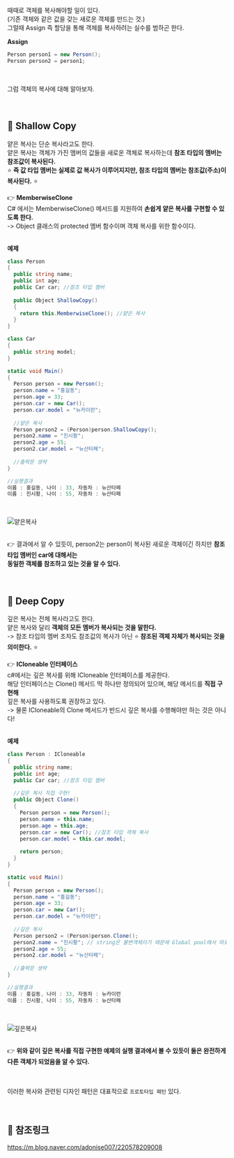때때로 객체를 복사해야할 일이 있다.<br>
(기존 객체와 같은 값을 갖는 새로운 객체를 만드는 것.)<br>
그럴때 Assign 즉 할당을 통해 객체를 복사하려는 실수를 범하곤 한다.<br>

**Assign**<br>
```c#
Person person1 = new Person();
Person person2 = person1;
```
<br>

그럼 객체의 복사에 대해 알아보자.<br>
<br>
<br>

## 🔔 Shallow Copy
얕은 복사는 단순 복사라고도 한다.<br>
얕은 복사는 객체가 가진 멤버의 값들을 새로운 객체로 복사하는데 **참조 타입의 멤버는 참조값이 복사된다.**<br>
⭐ **즉 값 타입 멤버는 실제로 값 복사가 이루어지지만, 참조 타입의 멤버는 참조값(주소)이 복사된다.** ⭐<br>

👉 **MemberwiseClone**<br>
C# 에서는 MemberwiseClone() 메서드를 지원하여 **손쉽게 얕은 복사를 구현할 수 있도록 한다.**<br>
-> Object 클래스의 protected 멤버 함수이며 객체 복사를 위한 함수이다.<br>
<br>

**예제**<br>
```c#
class Person
{
  public string name;
  public int age;
  public Car car; //참조 타입 멤버
  
  public Object ShallowCopy()
  {
    return this.MemberwiseClone(); //얕은 복사
  }
}

class Car
{
  public string model;
}

static void Main()
{
  Person person = new Person();
  person.name = "홍길동";
  person.age = 33;
  person.car = new Car();
  person.car.model = "뉴카이런";
  
  //얕은 복사
  Person person2 = (Person)person.ShallowCopy();
  person2.name = "진시황";
  person2.age = 55;
  person2.car.model = "뉴산타페";
  
  //출력문 생략
}

//실행결과
이름 : 홍길동, 나이 : 33, 자동차 : 뉴산타페
이름 : 진시황, 나이 : 55, 자동차 : 뉴산타페
```
<br>

![얕은복사](https://user-images.githubusercontent.com/43705434/130348069-6e435d4e-621c-492c-ac4b-bf82159306b4.PNG)<br>
<br>

👉 결과에서 알 수 있듯이, person2는 person이 복사된 새로운 객체이긴 하지만 **참조 타입 멤버인 car에 대해서는<br>
동일한 객체를 참조하고 있는 것을 알 수 있다.**<br>
<br>
<br>

## 🔔 Deep Copy
깊은 복사는 전체 복사라고도 한다.<br>
얕은 복사와 달리 **객체의 모든 멤버가 복사되는 것을 말한다.**<br>
-> 참조 타입의 멤버 조차도 참조값의 복사가 아닌 ⭐ **참조된 객체 자체가 복사되는 것을 의미한다.** ⭐<br>

👉 **ICloneable 인터페이스**<br>
c#에서는 깊은 복사를 위해 ICloneable 인터페이스를 제공한다.<br>
해당 인터페이스는 Clone() 메서드 딱 하나만 정의되어 있으며, 해당 메서드를 **직접 구현해**<br>
깊은 복사를 사용하도록 권장하고 있다.<br>
-> 물론 ICloneable의 Clone 메서드가 반드시 깊은 복사를 수행해야만 하는 것은 아니다!<br>
<br>

**예제**<br>
```c#
class Person : ICloneable
{
  public string name;
  public int age;
  public Car car; //참조 타입 멤버
  
  //깊은 복사 직접 구현!
  public Object Clone()
  {
    Person person = new Person();
    person.name = this.name;
    person.age = this.age;
    person.car = new Car(); //참조 타입 객체 복사
    person.car.model = this.car.model;
    
    return person;
  }
}

static void Main()
{
  Person person = new Person();
  person.name = "홍길동";
  person.age = 33;
  person.car = new Car();
  person.car.model = "뉴카이런";
  
  //깊은 복사
  Person person2 = (Person)person.Clone();
  person2.name = "진시황"; // string은 불변객체이기 때문에 Global pool에서 따로 관리함. 고로 둘 다 진시황이되지 않는다.
  person2.age = 55;
  person2.car.model = "뉴산타페";
  
  //출력문 생략
}

//실행결과
이름 : 홍길동, 나이 : 33, 자동차 : 뉴카이런
이름 : 진시황, 나이 : 55, 자동차 : 뉴산타페
```
<br>

![깊은복사](https://user-images.githubusercontent.com/43705434/130348071-2858accc-0ac8-4602-a689-7042977d83e7.PNG)<br>
<br>

👉 **위와 같이 깊은 복사를 직접 구현한 예제의 실행 결과에서 볼 수 있듯이 둘은 완전하게 다른 객체가 되었음을 알 수 있다.**<br>
<br>
<br>

이러한 복사와 관련된 디자인 패턴은 대표적으로 `프로토타입 패턴` 있다.<br>
<br>
<br>

## 🔔 참조링크
https://m.blog.naver.com/adonise007/220578209008<br>
